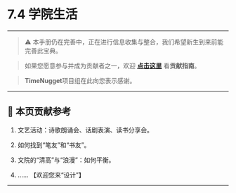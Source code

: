 # 7.4 学院生活

---

> ⚠️ 本手册仍在完善中，正在进行信息收集与整合，我们希望新生到来前能完善此宝典。  

> 如果您愿意参与并成为贡献者之一，欢迎 **[点击这里](/CONTRIBUTING.md)** 看**贡献指南**。

> **TimeNugget**项目组在此向您表示感谢。

---

## 📌 本页贡献参考

1. 文艺活动：诗歌朗诵会、话剧表演、读书分享会。

2. 如何找到“笔友”和“书友”。

3. 文院的“清高”与“浪漫”：如何平衡。

4. ……  【欢迎您来“设计”】

---
